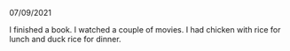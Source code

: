 07/09/2021

I finished a book. I watched a couple of movies. I had chicken with rice for lunch and duck rice for dinner.